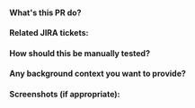 #### What's this PR do?

#### Related JIRA tickets:

#### How should this be manually tested?

#### Any background context you want to provide?

#### Screenshots (if appropriate):
